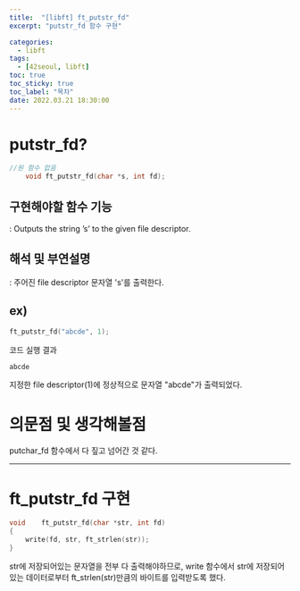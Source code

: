 ```yaml
---
title:  "[libft] ft_putstr_fd"
excerpt: "putstr_fd 함수 구현"

categories:
  - libft
tags:
  - [42seoul, libft]
toc: true
toc_sticky: true
toc_label: "목차"
date: 2022.03.21 18:30:00
---
```


# putstr_fd?

```c
//원 함수 없음
    void ft_putstr_fd(char *s, int fd);
```

## 구현해야할 함수 기능    
:  Outputs the string ’s’ to the given file descriptor.    

## 해석 및 부연설명    
:  주어진 file descriptor 문자열 's'를 출력한다.    

## ex)    
```c
ft_putstr_fd("abcde", 1);

```
코드 실행 결과
```c
abcde
```
지정한 file descriptor(1)에 정상적으로 문자열 "abcde"가 출력되었다.    

# 의문점 및 생각해볼점    
putchar_fd 함수에서 다 짚고 넘어간 것 같다.    

***

# ft_putstr_fd 구현

```c
void	ft_putstr_fd(char *str, int fd)
{
	write(fd, str, ft_strlen(str));
}

```
str에 저장되어있는 문자열을 전부 다 출력해야하므로, write 함수에서 str에 저장되어있는 데이터로부터 ft_strlen(str)만큼의 바이트를 입력받도록 했다.    

